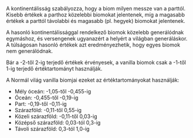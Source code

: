 A kontinentálisság szabályozza, hogy a biom milyen messze van a parttól. Kisebb értékek a parthoz közelebbi biomokat jelentenek, míg a magasabb értékek a parttól távolabbi és magasabb (pl. hegyek) biomokat jelentenek.

A hasonló kontinentálissággal rendelkező biomok közelebb generálódnak egymáshoz, és versengenek ugyanazért a helyért a világban generáláskor. A túlságosan hasonló értékek azt eredményezhetik, hogy egyes biomok nem generálódnak.

Bár a -2-től 2-ig terjedő értékek érvényesek, a vanilla biomok csak a -1-től 1-ig terjedő értéktartományt használják.

A Normál világ vanilla biomjai ezeket az értéktartományokat használják:

* Mély óceán: -1,05-től -0,455-ig
* Óceán: -0,455-től -0,19-ig
* Part: -0,19-től -0,11-ig
* Szárazföld: -0,11-től 0,55-ig
* Közeli szárazföld: -0,11-től 0,03-ig
* Középső szárazföld: 0,03-tól 0,3-ig
* Távoli szárazföld: 0,3-tól 1,0-ig